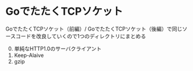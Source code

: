 # GoでたたくTCPソケット
GoでたたくTCPソケット（前編）/ GoでたたくTCPソケット（後編）で同じソースコードを改良していくので1つのディレクトリにまとめる

 0. 単純なHTTP1.0のサーバクライアント
 0. Keep-Alaive
 0. gzip
